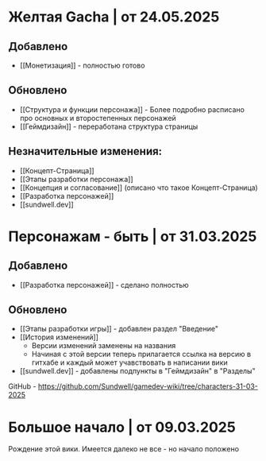 # Желтая Gacha | от 24.05.2025
## Добавлено
- [[Монетизация]] - полностью готово

## Обновлено
- [[Структура и функции персонажа]] - Более подробно расписано про основных и второстепенных персонажей
- [[Геймдизайн]] - переработана структура страницы

## Незначительные изменения:
- [[Концепт-Страница]]
- [[Этапы разработки персонажа]]
- [[Концепция и согласование]] (описано что такое Концепт-Страница)
- [[Разработка персонажей]]
- [[sundwell.dev]]


# Персонажам - быть | от 31.03.2025
## Добавлено
- [[Разработка персонажей]] - сделано полностью
## Обновлено
- [[Этапы разработки игры]] - добавлен раздел "Введение"
- [[История изменений]]
	- Версии изменений заменены на названия
	- Начиная с этой версии теперь прилагается ссылка на версию в гитхабе и каждый может учавствовать в написании вики
- [[sundwell.dev]] - добавлены подпункты в "Геймдизайн" в "Разделы"

GitHub - https://github.com/Sundwell/gamedev-wiki/tree/characters-31-03-2025
# Большое начало | от 09.03.2025
Рождение этой вики. Имеется далеко не все - но начало положено
